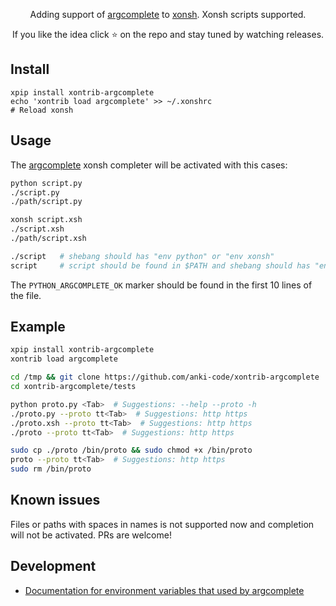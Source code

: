 <p align="center">
Adding support of <a href="https://github.com/kislyuk/argcomplete">argcomplete</a> to <a href="https://xon.sh">xonsh</a>. Xonsh scripts supported.
</p>

<p align="center">  
If you like the idea click ⭐ on the repo and stay tuned by watching releases.
</p>

## Install
```shell script
xpip install xontrib-argcomplete
echo 'xontrib load argcomplete' >> ~/.xonshrc
# Reload xonsh
```

## Usage

The [argcomplete](https://kislyuk.github.io/argcomplete/#synopsis) xonsh completer will be activated with this cases:
```bash
python script.py
./script.py
./path/script.py

xonsh script.xsh
./script.xsh
./path/script.xsh

./script   # shebang should has "env python" or "env xonsh"
script     # script should be found in $PATH and shebang should has "env python" or "env xonsh"
```
The `PYTHON_ARGCOMPLETE_OK` marker should be found in the first 10 lines of the file.

## Example
```bash
xpip install xontrib-argcomplete
xontrib load argcomplete

cd /tmp && git clone https://github.com/anki-code/xontrib-argcomplete
cd xontrib-argcomplete/tests

python proto.py <Tab>  # Suggestions: --help --proto -h
./proto.py --proto tt<Tab>  # Suggestions: http https
./proto.xsh --proto tt<Tab>  # Suggestions: http https
./proto --proto tt<Tab>  # Suggestions: http https

sudo cp ./proto /bin/proto && sudo chmod +x /bin/proto
proto --proto tt<Tab>  # Suggestions: http https
sudo rm /bin/proto
```

## Known issues

Files or paths with spaces in names is not supported now and completion will not be activated. PRs are welcome!

## Development
* [Documentation for environment variables that used by argcomplete](https://github.com/kislyuk/argcomplete/issues/319)
